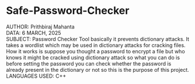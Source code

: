# Safe-Password-Checker

AUTHOR: Prithbiraj Mahanta
<br>
DATA: 6 MARCH, 2025<br>
SUBJECT: Password Checker Tool basically it prevents dictionary attacks. It takes a wordlist which may be used 
in dictionary attacks for cracking files. How it works is suppose you thought a password to encrypt a file but who knows
it might be cracked using dictionary attack so what you can do is before setting the password you can check whether 
the password is already present in the dictionary or not so this is the purpose of this project.
LANGUAGES USED: C++
